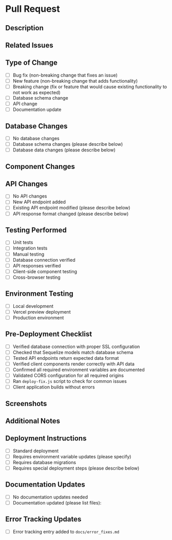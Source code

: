 # Pull Request

## Description
<!-- Provide a brief description of the changes in this PR -->

## Related Issues
<!-- Link any related issues (e.g., "Fixes #123", "Resolves #456") -->

## Type of Change
<!-- Check the appropriate options -->
- [ ] Bug fix (non-breaking change that fixes an issue)
- [ ] New feature (non-breaking change that adds functionality)
- [ ] Breaking change (fix or feature that would cause existing functionality to not work as expected)
- [ ] Database schema change
- [ ] API change
- [ ] Documentation update

## Database Changes
<!-- If this PR involves changes to the database schema or data, please describe them here -->
- [ ] No database changes
- [ ] Database schema changes (please describe below)
- [ ] Database data changes (please describe below)

## Component Changes
<!-- Please list all components that were modified -->

## API Changes
<!-- If this PR involves changes to API endpoints, please describe them here -->
- [ ] No API changes
- [ ] New API endpoint added
- [ ] Existing API endpoint modified (please describe below)
- [ ] API response format changed (please describe below)

## Testing Performed
<!-- Describe the testing you have performed -->
- [ ] Unit tests
- [ ] Integration tests
- [ ] Manual testing
- [ ] Database connection verified
- [ ] API responses verified
- [ ] Client-side component testing
- [ ] Cross-browser testing

## Environment Testing
<!-- List environments where this was tested -->
- [ ] Local development
- [ ] Vercel preview deployment
- [ ] Production environment

## Pre-Deployment Checklist
<!-- Ensure the following are completed before merging -->
- [ ] Verified database connection with proper SSL configuration
- [ ] Checked that Sequelize models match database schema
- [ ] Tested API endpoints return expected data format
- [ ] Verified client components render correctly with API data
- [ ] Confirmed all required environment variables are documented
- [ ] Validated CORS configuration for all required origins
- [ ] Ran `deploy-fix.js` script to check for common issues
- [ ] Client application builds without errors

## Screenshots
<!-- If applicable, add screenshots to help explain your changes -->

## Additional Notes
<!-- Add any other relevant information -->

## Deployment Instructions
<!-- Special instructions needed for deploying this change -->
- [ ] Standard deployment
- [ ] Requires environment variable updates (please specify)
- [ ] Requires database migrations
- [ ] Requires special deployment steps (please describe below)

## Documentation Updates
<!-- List any documentation files that were updated as part of this PR -->
- [ ] No documentation updates needed
- [ ] Documentation updated (please list files):

## Error Tracking Updates
<!-- If this PR fixes a known error, add it to the error tracking log -->
- [ ] Error tracking entry added to `docs/error_fixes.md` 